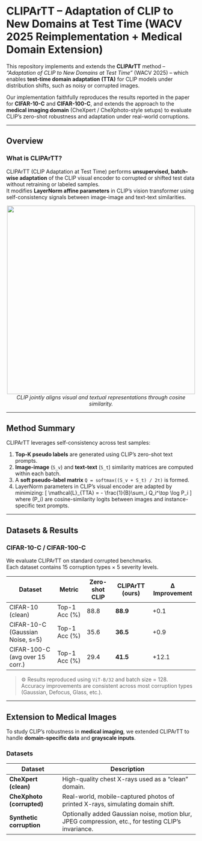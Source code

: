 # CLIPArTT – Adaptation of CLIP to New Domains at Test Time (WACV 2025 Reimplementation + Medical Domain Extension)

This repository implements and extends the **CLIPArTT** method – *“Adaptation of CLIP to New Domains at Test Time”* (WACV 2025) – which enables **test-time domain adaptation (TTA)** for CLIP models under distribution shifts, such as noisy or corrupted images.  

Our implementation faithfully reproduces the results reported in the paper for **CIFAR-10-C** and **CIFAR-100-C**, and extends the approach to the **medical imaging domain** (CheXpert / CheXphoto-style setups) to evaluate CLIP’s zero-shot robustness and adaptation under real-world corruptions.

---

##  Overview

###  What is CLIPArTT?
CLIPArTT (CLIP Adaptation at Test Time) performs **unsupervised, batch-wise adaptation** of the CLIP visual encoder to corrupted or shifted test data without retraining or labeled samples.  
It modifies **LayerNorm affine parameters** in CLIP’s vision transformer using self-consistency signals between image-image and text-text similarities.

<p align="center">
  <img src="https://raw.githubusercontent.com/openai/CLIP/main/CLIP.png" width="500"><br>
  <em>CLIP jointly aligns visual and textual representations through cosine similarity.</em>
</p>

---



##  Method Summary

CLIPArTT leverages self-consistency across test samples:
1. **Top-K pseudo labels** are generated using CLIP’s zero-shot text prompts.
2. **Image-image** (`S_v`) and **text-text** (`S_t`) similarity matrices are computed within each batch.
3. A **soft pseudo-label matrix** `Q = softmax((S_v + S_t) / 2τ)` is formed.
4. LayerNorm parameters in CLIP’s visual encoder are adapted by minimizing:
   \[
   \mathcal{L}_{TTA} = - \frac{1}{B}\sum_i Q_i^\top \log P_i
   \]
   where \(P_i\) are cosine-similarity logits between images and instance-specific text prompts.

---

## Datasets & Results

### **CIFAR-10-C / CIFAR-100-C**
We evaluate CLIPArTT on standard corrupted benchmarks.  
Each dataset contains 15 corruption types × 5 severity levels.

| Dataset | Metric | Zero-shot CLIP | CLIPArTT (ours) | Δ Improvement |
|----------|--------|----------------|------------------|---------------|
| CIFAR-10 (clean) | Top-1 Acc (%) | 88.8 | **88.9** | +0.1 |
| CIFAR-10-C (Gaussian Noise, s=5) | Top-1 Acc (%) | 35.6 | **36.5** | +0.9 |
| CIFAR-100-C (avg over 15 corr.) | Top-1 Acc (%) | 29.4 | **41.5** | +12.1 |

> ⚙️ Results reproduced using `ViT-B/32` and batch size = 128.  
> Accuracy improvements are consistent across most corruption types (Gaussian, Defocus, Glass, etc.).

---

## Extension to Medical Images

To study CLIP’s robustness in **medical imaging**, we extended CLIPArTT to handle **domain-specific data** and **grayscale inputs**.

### Datasets
| Dataset | Description |
|----------|--------------|
| **CheXpert (clean)** | High-quality chest X-rays used as a “clean” domain. |
| **CheXphoto (corrupted)** | Real-world, mobile-captured photos of printed X-rays, simulating domain shift. |
| **Synthetic corruption** | Optionally added Gaussian noise, motion blur, JPEG compression, etc., for testing CLIP’s invariance. |

